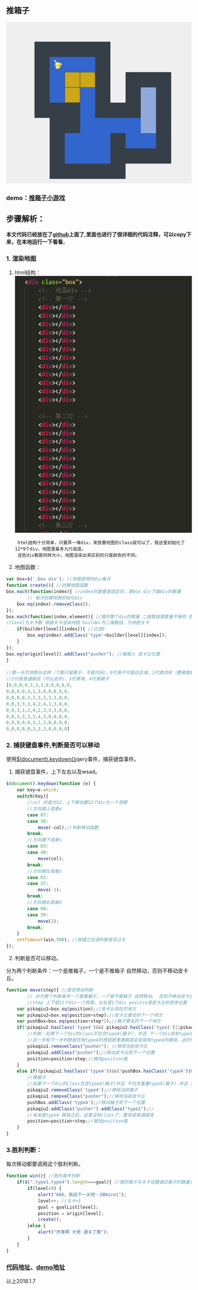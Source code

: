 ## 推箱子

![demo图片](https://github.com/OBKoro1/articleImg_src/blob/master/juejin/1?raw=true)

### demo：[推箱子小游戏](http://obkoro1.com/web_accumulate/example/pushKoro/index.html)

## 步骤解析：

**本文代码已经放在了[github](https://github.com/OBKoro1/web_accumulate/blob/d6b599ca22d8656d3f31f80bffa976fac36d2d75/example/pushKoro/index.html)上面了,里面也进行了很详细的代码注释，可以copy下来，在本地运行一下看看**。



### 1. 渲染地图
1. html结构：
![](https://github.com/OBKoro1/articleImg_src/blob/master/juejin/160d1149856a3714?w=503&h=727&f=png&s=48024?raw=true)
   
        html结构十分简单，只要弄一堆div，来放置地图的class就可以了，我这里初始化了12*9个div，地图里最多九行高度。   
        这些div都是同样大小，地图渲染出来区别的只是颜色的不同。

 2. 地图函数：
 
``` js 
var box=$('.box div'); //地图使用的div集合
function create(){ //创建地图函数
box.each(function(index){ //index的数量是固定的，是box div下面div的数量
        // 每次创建地图初始化div
    box.eq(index).removeClass();
});
box.each(function(index,element){ //循环整个div的数量 二维数组里数量不够的 默认为空白
//level为关卡数 根据关卡渲染地图 builder为二维数组，为地图关卡
    if(builder[level][index]){ //过滤0
        box.eq(index).addClass('type'+builder[level][index]);
    }
});
box.eq(origin[level]).addClass("pusher"); //推箱人 皮卡丘位置
}

//第一关的地图长这样（下面只是栗子，不是代码），0代表不可抵达区域，1代表目标（要被推到的地方），
//2代表普通路径（可以走的），3代表墙，4代表箱子
[0,0,0,0,3,3,3,0,0,0,0,0,
0,0,0,0,3,1,3,0,0,0,0,0,
0,0,0,0,3,2,3,3,3,3,0,0,
0,0,3,3,3,4,2,4,1,3,0,0,
0,0,3,1,2,4,2,3,3,3,0,0,
0,0,3,3,3,3,4,3,0,0,0,0,
0,0,0,0,0,3,1,3,0,0,0,0,
0,0,0,0,0,3,3,3,0,0,0,0]
``` 


### 2. 捕获键盘事件,判断是否可以移动

使用[$(document).keydown()](http://www.w3school.com.cn/jquery/event_keydown.asp)jqery事件，捕获键盘事件。

1. 捕获键盘事件，上下左右以及wsad。 

``` js
$(document).keydown(function (e) {
    var key=e.which;
    switch(key){
        //col 的值为12，上下移动要12个div为一个周期
        //方向键上或者w
        case 87:
        case 38:
            move(-col);//判断移动函数
        break;
        //方向键下或者s
        case 83:
        case 40:
            move(col);
        break;
        //方向键左或者a
        case 65:
        case 37:
            move(-1);
        break;
        //方向键右或者d
        case 68:
        case 39:
            move(1);
        break;
    }
    setTimeout(win,500); //按键之后调判断是否过关
});
```

2. 判断是否可以移动。
 
分为两个判断条件：一个是推箱子，一个是不推箱子 自然移动，否则不移动皮卡丘。

``` js
function move(step){ //是否移动判断
        // 分为两个判断条件一个是推箱子，一个是不推箱子 自然移动。 否则不移动皮卡丘
        //step 上下是12个div一个周期，左右是1个div positin是皮卡丘的原来位置
    var pikaqiu1=box.eq(position);//皮卡丘现在的地方
    var pikaqiu2=box.eq(position+step);//皮卡丘要去的下一个地方
    var pushBox=box.eq(position+step*2);//箱子要去的下一个地方
    if(!pikaqiu2.hasClass('type4')&&( pikaqiu2.hasClass('type1')||pikaqiu2.hasClass('type2'))){ //自然移动
        //判断：如果下一个div的class不包含type4(箱子)，并且 下一个div含有type1(目标位置)，或者type2(普通路径)
        //这一步和下一步判断是否有type4的原因是普通路径会变成有type4的路径，这时候就会出现问题
        pikaqiu1.removeClass("pusher"); //移除当前皮卡丘
        pikaqiu2.addClass("pusher");//移动皮卡丘到下一个位置
        position=position+step;//增加position值
    }
    else if((pikaqiu2.hasClass('type4'))&&(!pushBox.hasClass('type4'))&&(pushBox.hasClass('type1')|| pushBox.hasClass('type2')) ) {
        //推箱子    
        //如果下一个div的class包含type4(箱子)并且 不包含重叠type4(箱子) 并且 包含class type1（目标位置）或者 包含type2(空路)
        pikaqiu2.removeClass('type4');//移除当前箱子
        pikaqiu1.removeClass("pusher");//移除当前皮卡丘
        pushBox.addClass('type4');//移动箱子到下一个位置
        pikaqiu2.addClass("pusher").addClass("type2");//
        //本来是type4 移除之后，这里没有class了，要变成普通路径
        position=position+step;//增加position值 
    }
}
```    

### 3.胜利判断：
每次移动都要调用这个胜利判断。

``` js
function win(){ //胜利条件判断
    if($(".type1.type4").length===goal){ //推的箱子与关卡设置通过箱子的数量对比
        if(level<9) {
            alert("666，挑战下一关吧--OBKoro1");
            level++; //关卡+1
            goal = goalList[level];
            position = origin[level];
            create();
        }else {
            alert("厉害啊 大佬 通关了都");
        }
    }
}
```

### [代码地址](https://github.com/OBKoro1/web_accumulate/blob/d6b599ca22d8656d3f31f80bffa976fac36d2d75/example/pushKoro/index.html)、[demo地址](http://obkoro1.com/web_accumulate/example/pushKoro/index.html)

以上2018.1.7

<!-- more -->

